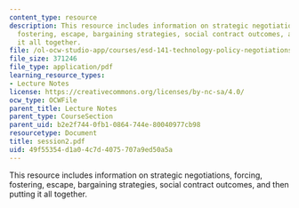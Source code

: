 ```yaml
---
content_type: resource
description: This resource includes information on strategic negotiations, forcing,
  fostering, escape, bargaining strategies, social contract outcomes, and then putting
  it all together.
file: /ol-ocw-studio-app/courses/esd-141-technology-policy-negotiations-spring-2006/49f55354d1a04c7d4075707a9ed50a5a_session2.pdf
file_size: 371246
file_type: application/pdf
learning_resource_types:
- Lecture Notes
license: https://creativecommons.org/licenses/by-nc-sa/4.0/
ocw_type: OCWFile
parent_title: Lecture Notes
parent_type: CourseSection
parent_uid: b2e2f744-0fb1-0864-744e-80040977cb98
resourcetype: Document
title: session2.pdf
uid: 49f55354-d1a0-4c7d-4075-707a9ed50a5a
---
```

This resource includes information on strategic negotiations, forcing, fostering, escape, bargaining strategies, social contract outcomes, and then putting it all together.